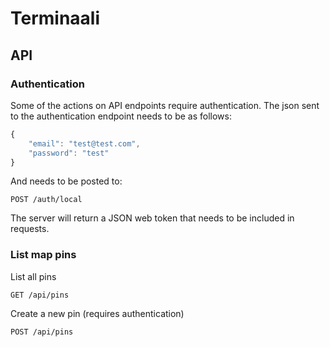 # Terminaali

## API
### Authentication

Some of the actions on API endpoints require authentication. The json sent to the authentication endpoint needs to be as follows:

```javascript
{
	"email": "test@test.com",
    "password": "test"
}
```
And needs to be posted to:
```
POST /auth/local
```

The server will return a JSON web token that needs to be included in requests.

### List map pins

List all pins

```
GET /api/pins
```

Create a new pin (requires authentication)

```
POST /api/pins
```